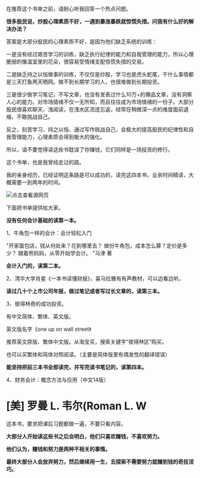 在推荐这个书单之前，请耐心听我回答一个热点问题。



**很多股民说，炒股心理素质不好，一遇到暴涨暴跌就惊慌失措。问我有什么好的解决办法？**



答案是大部分股民的心理素质不好，是因为他们缺乏系统的训练：



一是没有经过艰苦学习的训练，缺乏执行纪律的能力和自我管理的能力，所以心理脆弱的像温室里的花朵，很容易受情绪支配惊慌失措的交易。



二是缺乏持之以恒做事的训练，不仅仅是炒股，学习也是虎头蛇尾，干什么事情都是三天打鱼两天晒网。做不到长期学习的人，也很难做到长期投资。



三是很少做学习笔记，不写文章，也没有发表过什么10万+的爆品文章，没有洞察人心的能力。对市场情绪不仅一无所知，而且往往成为市场情绪的一份子。大部分股民很喜欢聊天、浅阅读，在浅水区流连忘返，经常在稍微深一点的难度面前退缩，不敢挑战自己。



反之，刻苦学习、持之以恒、通过写作挑战自己，会极大的提高股民的纪律性和自我管理能力，心理素质会得到极大的强化。



所以，请不要觉得读这些书耽误了你赚钱，它们同样是一场投资的修行。



这个书单，也是我曾经走过的路。



我的亲身经历，已经证明这条路是可以成功的，读完这四本书，业余时间精读，大概需要一到两年的时间。



![点击查看源网页](https://mmbiz.qpic.cn/mmbiz_jpg/JE2pTzGHU5dntrkrzmqZ60nwW1ib3nsz5px4cwgtCTChdk3EeniakoSbTW1DrWEVs1tg5LvxchM8206DVT7Soib7A/640?wx_fmt=jpeg&wxfrom=5&wx_lazy=1&wx_co=1)



下面把书单提供给大家。





**没有任何会计基础的读第一本。**





1、牛角包一样的会计：会计轻松入门 



"开家面包店，钱从何处来？花到哪里去？ 做份牛角包，成本怎么算？定价是多少？ 跟着熊妈妈，从零开始学会计。 "马津 著









**会计入门的，读第二本。**



2、清华大学肖星《一本书读懂财报》，喜马拉雅有有声教材，可以边看边听。









**读过几十个上市公司年报，做过笔记或者写过长文章的，读第三本。**



3、彼得林奇的成功投资。



有中文简体、繁体、英文版。



英文版名字《one up on wall street》



推荐英文原版、繁体中文版。从淘宝买，搜索关键字“彼得林区”购买。



也可以买繁体和简体对照阅读。（主要是简体版里有偶发性的翻译错误）









**能坚持把前三本书全部读完，并写完读书笔记的，读第四本。**



4、财务会计：概念方法与应用（中文14版）

# [美] 罗曼 L. 韦尔(Roman L. W



这本书，要求把课后习题都做一遍，不要只看内容。





**大部分人开始读这些书之后会明白，他们只喜欢赚钱，不喜欢努力。**



**他们认为，赚钱和努力是两种不相关的事情。**



**最终大部分人会放弃努力，然后继续用一生，去探索不需要努力就赚到钱的奇技淫巧。**